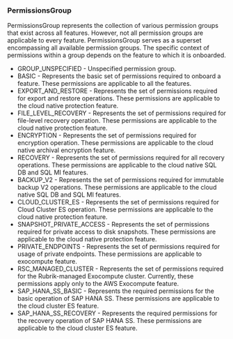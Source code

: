### PermissionsGroup
PermissionsGroup represents the collection of various permission groups that
 exist across all features. However, not all permission groups are applicable
 to every feature. PermissionsGroup serves as a superset encompassing all
 available permission groups. The specific context of permissions within a
 group depends on the feature to which it is onboarded.

- GROUP_UNSPECIFIED - Unspecified permission group.
- BASIC - Represents the basic set of permissions required to onboard a feature.
 These permissions are applicable to all the features.
- EXPORT_AND_RESTORE - Represents the set of permissions required for export and restore
 operations. These permissions are applicable to the cloud native
 protection feature.
- FILE_LEVEL_RECOVERY - Represents the set of permissions required for file-level recovery
 operation. These permissions are applicable to the cloud native
 protection feature.
- ENCRYPTION - Represents the set of permissions required for encryption
 operation. These permissions are applicable to the cloud native archival
 encryption feature.
- RECOVERY - Represents the set of permissions required for all recovery
 operations. These permissions are applicable to the cloud native
 SQL DB and SQL MI features.
- BACKUP_V2 - Represents the set of permissions required for immutable backup V2
 operations. These permissions are applicable to the cloud native SQL DB
 and SQL MI features.
- CLOUD_CLUSTER_ES - Represents the set of permissions required for Cloud Cluster ES
 operation. These permissions are applicable to the cloud native
 protection feature.
- SNAPSHOT_PRIVATE_ACCESS - Represents the set of permissions required for private access to disk
 snapshots. These permissions are applicable to the cloud native
 protection feature.
- PRIVATE_ENDPOINTS - Represents the set of permissions required for usage of private
 endpoints. These permissions are applicable to exocompute feature.
- RSC_MANAGED_CLUSTER - Represents the set of permissions required for the Rubrik-managed
 Exocompute cluster. Currently, these permissions apply only to the
 AWS Exocompute feature.
- SAP_HANA_SS_BASIC - Represents the required permissions for the basic operation of
 SAP HANA SS. These permissions are applicable to the cloud cluster ES
 feature.
- SAP_HANA_SS_RECOVERY - Represents the required permissions for the recovery operation of
 SAP HANA SS. These permissions are applicable to the cloud cluster ES
 feature.
